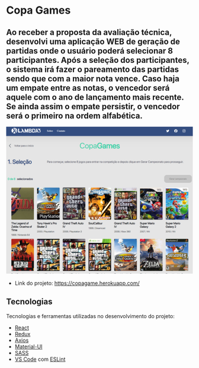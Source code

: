 # Copa Games

## Ao receber a proposta da avaliação técnica, desenvolvi uma aplicação WEB de geração de partidas onde o usuário poderá selecionar 8 participantes. Após a seleção dos participantes, o sistema irá fazer o pareamento das partidas sendo que com a maior nota vence. Caso haja um empate entre as notas, o vencedor será aquele com o ano de lançamento mais recente. Se ainda assim o empate persistir, o vencedor será o primeiro na ordem alfabética.

![](src/assets/CopaGames.png)

- Link do projeto: <a href="https://copagame.herokuapp.com/" target="_blank">https://copagame.herokuapp.com/</a>

## Tecnologias

Tecnologias e ferramentas utilizadas no desenvolvimento do projeto:

- [React](https://reactjs.org/)
- [Redux](https://redux-toolkit.js.org/)
- [Axios](https://axios-http.com/)
- [Material-UI](https://mui.com/material-ui/getting-started/overview/)
- [SASS](https://sass-lang.com/)
- [VS Code](https://code.visualstudio.com/) com [ESLint](https://eslint.org/)

<br>
